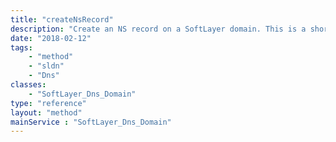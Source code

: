 ```yaml
---
title: "createNsRecord"
description: "Create an NS record on a SoftLayer domain. This is a shortcut method, meant to take the work out of creating a SoftLayer_Dns_Domain_ResourceRecord if you already have a domain record available. createNsRecord returns the newly created SoftLayer_Dns_Domain_ResourceRecord_NsType. "
date: "2018-02-12"
tags:
    - "method"
    - "sldn"
    - "Dns"
classes:
    - "SoftLayer_Dns_Domain"
type: "reference"
layout: "method"
mainService : "SoftLayer_Dns_Domain"
---
```


